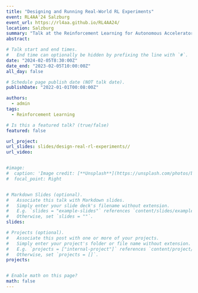```yaml
---
title: "Designing and Running Real-World RL Experiments"
event: RL4AA'24 Salzburg
event_url: https://rl4aa.github.io/RL4AA24/
location: Salzburg
summary: "Talk at the Reinforcement Learning for Autonomous Accelerators workshop (RL4AA). The idea is to walk through the different steps of RL experimentation (task design, choosing the right algorithm, implementing safety layers) and also provide practical advice on how to run experiments and troubleshoot common problems."
abstract:

# Talk start and end times.
#   End time can optionally be hidden by prefixing the line with `#`.
date: "2024-02-05T8:30:00Z"
date_end: "2023-02-05T10:00:00Z"
all_day: false

# Schedule page publish date (NOT talk date).
publishDate: "2022-01-01T00:08:00Z"

authors:
  - admin
tags:
  - Reinforcement Learning

# Is this a featured talk? (true/false)
featured: false

url_project:
url_slides: slides/design-real-rl-experiments//
url_video:


#image:
#  caption: 'Image credit: [**Unsplash**](https://unsplash.com/photos/bzdhc5b3Bxs)'
#  focal_point: Right


# Markdown Slides (optional).
#   Associate this talk with Markdown slides.
#   Simply enter your slide deck's filename without extension.
#   E.g. `slides = "example-slides"` references `content/slides/example-slides.md`.
#   Otherwise, set `slides = ""`.
slides:

# Projects (optional).
#   Associate this post with one or more of your projects.
#   Simply enter your project's folder or file name without extension.
#   E.g. `projects = ["internal-project"]` references `content/project/deep-learning/index.md`.
#   Otherwise, set `projects = []`.
projects:


# Enable math on this page?
math: false
---
```

